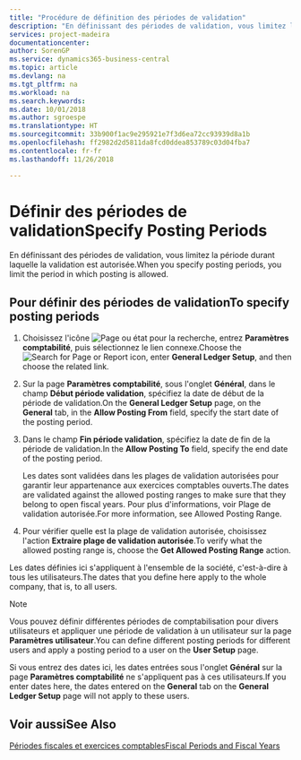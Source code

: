 ```yaml
---
title: "Procédure de définition des périodes de validation"
description: "En définissant des périodes de validation, vous limitez la période durant laquelle la validation est autorisée."
services: project-madeira
documentationcenter: 
author: SorenGP
ms.service: dynamics365-business-central
ms.topic: article
ms.devlang: na
ms.tgt_pltfrm: na
ms.workload: na
ms.search.keywords: 
ms.date: 10/01/2018
ms.author: sgroespe
ms.translationtype: HT
ms.sourcegitcommit: 33b900f1ac9e295921e7f3d6ea72cc93939d8a1b
ms.openlocfilehash: ff2982d2d5811da8fcd0ddea853789c03d04fba7
ms.contentlocale: fr-fr
ms.lasthandoff: 11/26/2018

---
```

# <a name="specify-posting-periods"></a><span data-ttu-id="d1480-103">Définir des périodes de validation</span><span class="sxs-lookup"><span data-stu-id="d1480-103">Specify Posting Periods</span></span>
<span data-ttu-id="d1480-104">En définissant des périodes de validation, vous limitez la période durant laquelle la validation est autorisée.</span><span class="sxs-lookup"><span data-stu-id="d1480-104">When you specify posting periods, you limit the period in which posting is allowed.</span></span>  

## <a name="to-specify-posting-periods"></a><span data-ttu-id="d1480-105">Pour définir des périodes de validation</span><span class="sxs-lookup"><span data-stu-id="d1480-105">To specify posting periods</span></span>  

1.  <span data-ttu-id="d1480-106">Choisissez l'icône ![Page ou état pour la recherche](../../media/ui-search/search_small.png "icône Page ou état pour la recherche"), entrez **Paramètres comptabilité**, puis sélectionnez le lien connexe.</span><span class="sxs-lookup"><span data-stu-id="d1480-106">Choose the ![Search for Page or Report](../../media/ui-search/search_small.png "Search for Page or Report icon") icon, enter **General Ledger Setup**, and then choose the related link.</span></span>  
2.  <span data-ttu-id="d1480-107">Sur la page **Paramètres comptabilité**, sous l'onglet **Général**, dans le champ **Début période validation**, spécifiez la date de début de la période de validation.</span><span class="sxs-lookup"><span data-stu-id="d1480-107">On the **General Ledger Setup** page, on the **General** tab, in the **Allow Posting From** field, specify the start date of the posting period.</span></span>  
3.  <span data-ttu-id="d1480-108">Dans le champ **Fin période validation**, spécifiez la date de fin de la période de validation.</span><span class="sxs-lookup"><span data-stu-id="d1480-108">In the **Allow Posting To** field, specify the end date of the posting period.</span></span>  

    <span data-ttu-id="d1480-109">Les dates sont validées dans les plages de validation autorisées pour garantir leur appartenance aux exercices comptables ouverts.</span><span class="sxs-lookup"><span data-stu-id="d1480-109">The dates are validated against the allowed posting ranges to make sure that they belong to open fiscal years.</span></span> <span data-ttu-id="d1480-110">Pour plus d'informations, voir Plage de validation autorisée.</span><span class="sxs-lookup"><span data-stu-id="d1480-110">For more information, see Allowed Posting Range.</span></span>  

4.  <span data-ttu-id="d1480-111">Pour vérifier quelle est la plage de validation autorisée, choisissez l'action **Extraire plage de validation autorisée**.</span><span class="sxs-lookup"><span data-stu-id="d1480-111">To verify what the allowed posting range is, choose the **Get Allowed Posting Range** action.</span></span>  

<span data-ttu-id="d1480-112">Les dates définies ici s'appliquent à l'ensemble de la société, c'est-à-dire à tous les utilisateurs.</span><span class="sxs-lookup"><span data-stu-id="d1480-112">The dates that you define here apply to the whole company, that is, to all users.</span></span>  

> [!NOTE]  
>  <span data-ttu-id="d1480-113">Vous pouvez définir différentes périodes de comptabilisation pour divers utilisateurs et appliquer une période de validation à un utilisateur sur la page **Paramètres utilisateur**.</span><span class="sxs-lookup"><span data-stu-id="d1480-113">You can define different posting periods for different users and apply a posting period to a user on the **User Setup** page.</span></span>

<span data-ttu-id="d1480-114">Si vous entrez des dates ici, les dates entrées sous l'onglet **Général** sur la page **Paramètres comptabilité** ne s'appliquent pas à ces utilisateurs.</span><span class="sxs-lookup"><span data-stu-id="d1480-114">If you enter dates here, the dates entered on the **General** tab on the **General Ledger Setup** page will not apply to these users.</span></span>  

## <a name="see-also"></a><span data-ttu-id="d1480-115">Voir aussi</span><span class="sxs-lookup"><span data-stu-id="d1480-115">See Also</span></span>  
 [<span data-ttu-id="d1480-116">Périodes fiscales et exercices comptables</span><span class="sxs-lookup"><span data-stu-id="d1480-116">Fiscal Periods and Fiscal Years</span></span>](fiscal-periods-and-fiscal-years.md)

